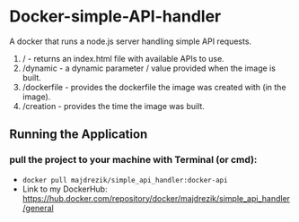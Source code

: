 # Docker-simple-API-handler
A docker that runs a node.js server handling simple API requests.
     
   1) /           -   returns an index.html file with available APIs to use. 
   2) /dynamic    -   a dynamic parameter / value provided when the image is built.
   3) /dockerfile -   provides the dockerfile the image was created with (in the image).
   4) /creation   -   provides the time the image was built. 
   
   
## Running the Application
 
 ### pull the project to your machine with Terminal (or cmd):
  - `docker pull majdrezik/simple_api_handler:docker-api`
  - Link to my DockerHub: https://hub.docker.com/repository/docker/majdrezik/simple_api_handler/general
  
  
  
